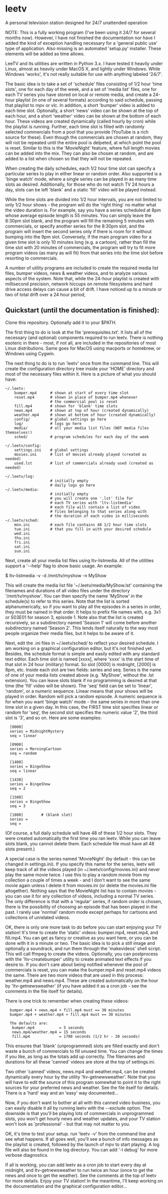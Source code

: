 # leetv
A personal television station designed for 24/7 unattended operation

NOTE:  This is a fully working program (I've been using it 24/7 for several
months now).  However, I have not finished the documentation nor have I added
the kind of exception handling necessary for a 'general public use' type of
application.  Also missing is an automated 'setup.py' installer.  These elements
will be added as time allows.

  LeeTV and its utilities are written in Python 3.x.  I have tested it heavily
under Linux, almost as heavily under MacOS X, and lightly under Windows.  While
Windows 'works', it's not really suitable for use with anything labeled '24/7'.

  The basic idea is to take a set of 'schedule' files consisting of 1/2 hour
'time slots', one for each day of the week, and a set of 'media list' files,
one for each TV series you have stored on local or remote media, and create a 24-hour
playlist (in one of several formats) according to said schedule, passing that
playlist to mpv or vlc. In addition, a short 'bumper' video is added to each
time slot.  Optionally, a short 'news' video can be shown at the top of each hour,
and a short 'weather' video can be shown at the bottom of each hour.  These videos
are created dynamically (called hourly by cron) while the playlist is running.
Further, each time slot is filled with randomly selected commercials from
a pool that you provide (YouTube is a rich source for these).  Even though the
commercials are chosen at random, they will not be repeated until the entire
pool is delpeted, at which point the pool is reset.  Similar to this is the
'MovieNight' feature, where full length movies can be added into the mix.
They can also be chosen at random, and are added to a list when chosen so that
they will not be repeated.

  When creating the daily schedules, each 1/2 hour time slot can specify
a particular series to play in either linear or random order.  Also supported
is a 'binge watch' mode, where a single series can be played in as many
time slots as desired.  Additionally, for those who do not watch TV 24 hours a day,
slots can be left 'blank' and a static 'fill' video will be played instead.

  While the time slots are divided into 1/2 hour intervals, you are not
limited to only 1/2 hour shows - the program will do the 'right thing'
no matter what the video duration is.  For example, say you have a series
scheduled at 8pm whose average episode length is 55 minutes.  You can simply
leave the 8:30pm slot blank, and the program will fill the remaining 5 minutes
with commercials, or specify another series for the 8:30pm slot, and the program
will insert the second series only if there is room for it without bumping into
the 9pm slot.  Conversely, if the main program video for a given time slot is
only 10 minutes long (e.g. a cartoon), rather than fill the time slot with
20 minutes of commercials, the program will try to fit more program
videos (as many as will fit) from that series into the time slot before
resorting to commercials.

  A number of utility programs are included to create the required
media list files, bumper videos, news & weather videos, and to analyze
various aspects of the system.  Note that, while the 24-hour playlist
is created with millisecond precision, network hiccups on remote filesystems
and hard drive access delays can cause a bit of drift.  I have noticed
up to a minute or two of total drift over a 24 hour period,


Quickstart (until the documentation is finished):
-------------------------------------------------

  Clone this repository.  Optionally add it to your $PATH.

  The first thing to do is look at the file 'prerequisites.txt'.
It lists all of the necessary (and optional) components required
to run leetv.  There is nothing esoteric in there - most, if not all,
are included in the repositories of most Linux distributions.  Same
goes for MacOS using macports or homebrew, or Windows using Cygwin.

  The next thing to do is to run 'leetv' once from the command line.
This will create the configuration directory tree inside your 'HOME'
directory and most of the necessary files within it.  Here is a picture
of what you should have:
```
~/.leetv:
    bumper.mp4      # shown at start of every time slot
    reset.mp4       # shown in place of bumper.mp4 whenever
                    # the commercial pool is reset
    fill.mp4        # shown for 'blank' time slots
    news.mp4        # shown at top of hour (created dynamically)
    weather.mp4     # shown at bottom of hour (created dynamically)
    config/         # global settings go here
    log/            # logs go here
    media/          # all your media list files (NOT media files themselves!)
    sched/          # program schedules for each day of the week

~/.leetv/config:
    settings.ini    # global settings
    movies.ini      # list of movies already played (created as needed)
    used.lst        # list of commercials already used (created as needed)

~/.leetv/log:
                    # initially empty
                    # daily logs go here
~/.leetv/media:
                    # initially empty
                    # you will create one '.lst' file for
                    # each TV series with 'ltv-listmedia'
                    # each file will contain a list of video
                    # files belonging to that series along with
                    # the duration of each video in milliseconds
~/.leetv/sched:
    mon.ini         # each file contains 48 1/2 hour time slots
    tue.ini         # that you fill in with your desired schedule
    wed.ini
    thu.ini
    fri.ini
    sat.ini
    sun.ini
```
  Next, create all your media list files using ltv-listmedia.  All of
the utilities support a '--help' flag to show basic usage.  An example:

$ ltv-listmedia -v -d /mnt/tv/myshow -n MyShow

This will create the media list file '~/.leetv/media/MyShow.lst' containing the
filenames and durations of all video files under the directory '/mnt/tv/myshow'.
You can then specify the name 'MyShow' in the schedule(s) to refer to this series.
Note that the list is sorted alphanumerically, so if you want to play all the episodes
in a series in order, they must be named in that order.  It helps to prefix file
names with, e.g. 3x1 or S03E01 for season 3, episode 1.  Note also that the list is
created recursively, so a subdirectory named 'Season 1' will come before another
subdirectory named 'Season 2'.  This lends itself naturally to the way most people
organize their media files, but it helps to be aware of it.


  Next, edit the .ini files in ~/.leetv/sched/ to reflect your desired schedule.  I
am working on a graphical configuration editor, but it's not finished yet.  Besides,
the schedule format is simple and easily edited with any standard text editor.
Each time slot is named [xxxx], where 'xxxx' is the start time of that slot in 24 hour
(military) format.  So slot [0000] is midnight, [2000] is 8pm, etc.  Inside each slot
are two fields: series and seq.  Series is the name of one of your media lists created
above (e.g. 'MyShow', without the .lst extension).  You can leave slots blank if no
programming is desired at that time (the 'fill' video will be shown).  The 'seq' field
can be set to 'linear', 'random', or a numeric sequence.  Linear means that your shows
will be played in order.  Random will pick a random episode.  A numeric sequence is for
when you want 'binge watch' mode - the same series in more than one time slot in a given
day.  In this case, the FIRST time slot specifies linear or random for 'seq', the second
slot specifies the numeric value '2', the third slot is '3', and so on.  Here are some
examples:
```
  [0000]
  series = MidnightMystery
  seq = linear

  [0900]
  series = MorningCartoon
  seq = random

  [1400]
  series = BingeShow
  seq = linear

  [1430]
  series = BingeShow
  seq = 2

  [1500]
  series = BingeShow
  seq = 3

  [1800]        # (blank slot)
  series =
  seq =
```
  (Of course, a full daily schedule will have 48 of these 1/2 hour slots.  They were
  created automatically the first time you ran leetv.  While you can leave slots
  blank, you cannot delete them.  Each schedule file must have all 48 slots present.)

  A special case is the series named 'MovieNight' (by default - this can be changed
in settings.ini).  If you specify this name for the series, leetv will keep track of all
the videos played (in ~/.leetv/config/movies.ini) and never play the same movie twice.
I use this to play a random movie from my collection a couple of times a week - and I
don't want to see the same movie again unless I delete it from movies.ini (or delete
the movies.ini file altogether).  Nothing says that the MovieNight list has to contain
movies - you can use it for any collection of videos, including a normal TV series.
The only difference is that with a 'regular' series, if random order is chosen, there
is the possibility of choosing an episode that has been played in the past.  I rarely
use 'normal' random mode except perhaps for cartoons and collections of unrelated videos.

  OK, there is only one more task to do before you can start enjoying your TV station!
It's time to create the 'static' videos: bumper.mp4, reset.mp4, and fill.mp4.  You can
get as fancy or creative as you want here, or you can be done with it in a minute or two.
The basic idea is to pick a still image and optionally a soundrack, and run them through
the 'makevideos' shell script.  This will call ffmpeg to create the videos.  Optionally,
you can postprocess with the 'ltv-createbumper' utility to create animated text effects
if you desire to.  If you don't care about being notified whenever the pool of commercials
is reset, you can make the bumper.mp4 and reset.mp4 videos the same.  There are two more
videos that are used in this process: weather.mp4 and news.mp4.  These are created
automatically on the hour by 'ltv-getnewsweather' (if you have added it as a cron job -
see the comments in the file itself for details).

  There is one trick to remember when creating these videos:
```
  bumper.mp4 + news.mp4 + fill.mp4 must == 30 minutes
  bumper.mp4 + weather.mp4 + fill.mp4 must == 30 minutes

  The defaults are:
   bumper.mp4           = 5 seconds
   news.mp4/weather.mp4 = 15 seconds
   fill.mp4             = 1780 seconds (1/2 hr - 20 seconds)
```
  This ensures that 'blank' (unprogrammed) slots are filled exactly and don't
waste a bunch of commercials to fill unused time.  You can change the times
if you like, as long as the totals add up correctly.  The filenames and
durations for all these 'canned' videos are store at the top of settings.ini.

  Two other 'canned' videos, news.mp4 and weather.mp4, can be created dynamically
every hour by the utility 'ltv-getnewsweather'.  Note that you will have to edit the
source of this program somewhat to point it to the right sources for your
preferred news and weather.  See the file itself for details.  There is a 'hard'
way and an 'easy' way documented...

  Now, if you don't want to bother at all with this canned video business, you
can easily disable it all by running leetv with the --exclude option.
The downside is that you'll be playing lots of commercials
in unprogrammed slots, you won't get hourly news and weather updates, and your
TV station won't look as 'professional' - but that may not matter to you.

  OK, it's time to test your setup.  run 'leetv -v' from the command line and see
what happens.  If all goes well, you'll see a bunch of info messages as
the playlist is created, followed by the launch of mpv to start playing.
A log file will also be found in the log directory.  You can add '-l debug'
for more verbose diagnostics.

  If all is working, you can add leetv as a cron job to start every day
at midnight, and ltv-getnewsweather to run twice an hour (once to get the
news and once to get the weather).  See the comments at the top of leetv
for more details.  Enjoy your TV station!  In the meantime, I'll keep
working on the documentation and the graphical configuration editor...

